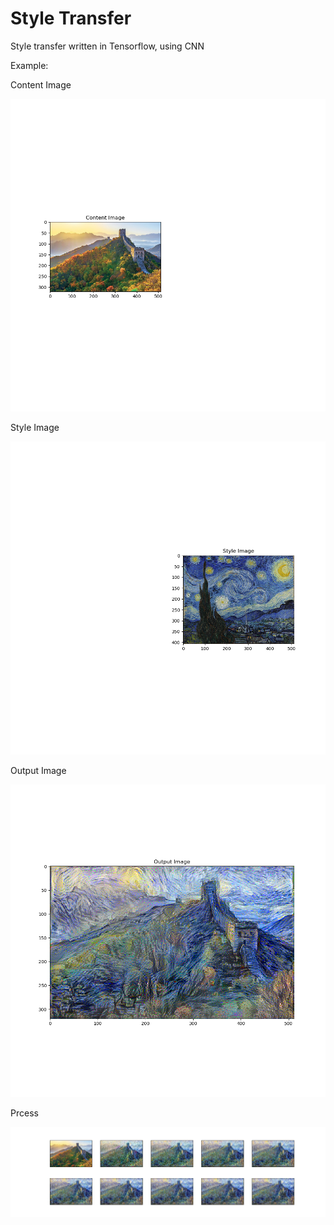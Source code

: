 Style Transfer
=============

Style transfer written in Tensorflow, using CNN

Example:

Content Image  

![ContentImage](https://raw.githubusercontent.com/Merle-Zhang/StyleTransfer/master/Example/The%20Great%20Wall/Content%20Image.png)

Style Image

![Style Image](https://raw.githubusercontent.com/Merle-Zhang/StyleTransfer/master/Example/The%20Great%20Wall/Style%20Image.png)

Output Image

![OutputImage](https://raw.githubusercontent.com/Merle-Zhang/StyleTransfer/master/Example/The%20Great%20Wall/Output%20Image.png)

Prcess

![Process](https://raw.githubusercontent.com/Merle-Zhang/StyleTransfer/master/Example/The%20Great%20Wall/Process.png)



